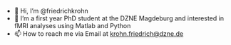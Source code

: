 - 👋 Hi, I’m @friedrichkrohn
- 👀 I’m a first year PhD student at the DZNE Magdeburg and interested in fMRI analyses using Matlab and Python
- 📫 How to reach me via Email at krohn.friedrich@dzne.de

<!---
friedrichkrohn/friedrichkrohn is a ✨ special ✨ repository because its `README.md` (this file) appears on your GitHub profile.
You can click the Preview link to take a look at your changes.
--->
